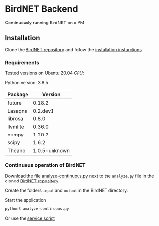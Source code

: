# BirdNET Backend

Continuously running BirdNET on a VM

## Installation

Clone the [BirdNET repository](https://github.com/mitwelten/BirdNET) and follow the [installation insturctions](https://github.com/mitwelten/BirdNET#installation)



### Requirements

Tested versions on Ubuntu 20.04 *CPU*:

Python version: 3.8.5


Package|Version
-|-
future|0.18.2 
Lasagne|0.2.dev1
librosa|0.8.0
llvmlite|0.36.0
numpy| 1.20.2
scipy| 1.6.2
Theano|1.0.5+unknown

### Continuous operation of BirdNET

Download the file [analyze-continuous.py](analyze-continuous.py) next to the `analyze.py` file in the cloned [BirdNET repository](https://github.com/mitwelten/BirdNET).

Create the folders `input` and `output` in the BirdNET directory.

Start the application
```sh
python3 analyze-continuous.py
```

Or use the [service script](birdnet.service)
